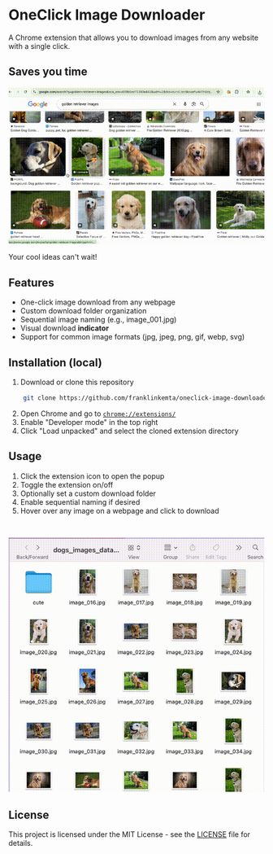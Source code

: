 # OneClick Image Downloader

A Chrome extension that allows you to download images from any website with a single click.

## Saves you time

![image](assets/usage-img-1.gif)

Your cool ideas can't wait!

## Features

- One-click image download from any webpage
- Custom download folder organization
- Sequential image naming (e.g., image_001.jpg)
- Visual download **indicator**
- Support for common image formats (jpg, jpeg, png, gif, webp, svg)

## Installation (local)

1. Download or clone this repository
```bash
    git clone https://github.com/franklinkemta/oneclick-image-downloader-extension
```
2. Open Chrome and go to [`chrome://extensions/`](`chrome://extensions/`)
3. Enable "Developer mode" in the top right
4. Click "Load unpacked" and select the cloned extension directory

## Usage

1. Click the extension icon to open the popup
2. Toggle the extension on/off
3. Optionally set a custom download folder
4. Enable sequential naming if desired
5. Hover over any image on a webpage and click to download

<br/>

![image](assets/usage-img-2.gif)

## License

This project is licensed under the MIT License - see the [LICENSE](LICENSE) file for details.
